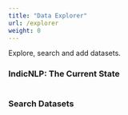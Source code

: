 ```yaml
---
title: "Data Explorer"
url: /explorer
weight: 0
---
```


Explore, search and add datasets.


### IndicNLP: The Current State


<table id="example2" class="ui table table-bordered dt-responsive no-wrap compact">
</table>

### Search Datasets


<link rel="stylesheet" href="https://cdn.datatables.net/1.10.22/css/jquery.dataTables.min.css">
<script src="https://code.jquery.com/jquery-3.5.1.min.js"></script>

<script src="https://cdnjs.cloudflare.com/ajax/libs/PapaParse/5.3.0/papaparse.min.js"></script>
<script src="https://cdn.datatables.net/1.10.22/js/jquery.dataTables.min.js"></script>
<style>
    table.dataTable.no-footer {
        border-bottom: 0 !important;
    }

    tfoot {
        display: table-row-group;
    }
    input[type="text"] {
     width: 100%; 
     box-sizing: border-box;
     -webkit-box-sizing:border-box;
     -moz-box-sizing: border-box;
    }


</style>

<script>

    let dataURL = "https://docs.google.com/spreadsheets/d/e/2PACX-1vQGyB-QInM69IoR2nP6pJ_Uc0tA0fRxb1NvDe1F1GvBd7UT9lYW06-DuTjaKTYzmuHbAEPaQR5nhhCb/pub?gid=0&single=true&output=csv";
    let encodedURL = encodeURIComponent(dataURL)
    let proxyURL = `https://api.allorigins.win/raw?url=${encodedURL}`;

    result = Papa.parse(proxyURL, {
        download: true,
        dynamicTyping: true,
        complete: function(results) {
            let data = process_data(results.data);
            let dataset_names = {};
            for (const type in data.datasets) {
                for (const lang in data.datasets[type]) {
                    for (const name of data.datasets[type][lang]) {
                        if (!(name in dataset_names)) {
                            dataset_names[name] = {};
                        }
                        if (!(type in dataset_names[name])) {
                            dataset_names[name][type] = []
                        }
                        dataset_names[name][type].push(lang);
                    }
                }
            }
            let table = [];
            for (const name in dataset_names) {
                for (const type in dataset_names[name]) {
                    table.push([name, type, dataset_names[name][type].sort().join(", "), `<div id="${name}"></div>`]);
                }
            }
            $('#example').DataTable( {
                data: table,
                columns: [
                    { title: "Dataset Name" },
                    { title: "Dataset Type" },
                    { title: "Language" },
                    { title: "Link"}
                ],
                pageLength: 10,
                "lengthChange": false,
                "ordering": false,
                // dom: 'lrtp',
                initComplete: function () {
                    /*
                    $("#example").append(
                        $('<tfoot/>').append( $("#example thead tr").clone() )
                    );
                    $('tfoot').each(function () {
                        $(this).insertAfter($(this).siblings('thead'));
                    });
                    $('#example tfoot th').each( function () {
                        var title = $(this).text();
                        $(this).html( '<div class="ui input"><input type="text" placeholder="Search '+title+'" /></div>' );
                    });

                    // Apply the search
                    window.dt = this;
                    this.api().columns().every( function () {
                        var that = this;
                        $('input', this.footer()).on('keyup change clear', function () {
                            if ( that.search() !== this.value ) {
                                that.search( this.value ).draw();
                            }
                        });
                    });
                    
                    */
                }
            });
            let table2 = [];
            for (const type in data.datasets) {
                let row = [type];
                for (let lang of data.languages) {
                    if (lang in data.datasets[type]) {
                        row.push(`<i class="green icon check"></span>`);
                    } else {
                        row.push(`<i class="red close icon"></i>`);
                    }
                }
                table2.push(row);
                // table2.push([type, Object.keys(data.datasets[type]).join(", ")]);
            }
            let columns =  [{ title: "Dataset Type" }];
            for (let lang of data.languages) {
                columns.push({title: lang});
            }
            $('#example2').DataTable( {
                data: table2,
                columns: columns,
                "lengthChange": false,
                "ordering": false,
                "info":     false,
                "filter": false,
            });

 
        }
    });

    dataURL = "https://docs.google.com/spreadsheets/d/e/2PACX-1vQGyB-QInM69IoR2nP6pJ_Uc0tA0fRxb1NvDe1F1GvBd7UT9lYW06-DuTjaKTYzmuHbAEPaQR5nhhCb/pub?gid=1367132144&single=true&output=csv";
    encodedURL = encodeURIComponent(dataURL)
    proxyURL = `https://api.allorigins.win/raw?url=${encodedURL}`;

    result = Papa.parse(proxyURL, {
        download: true,
        dynamicTyping: true,
        complete: function(results) {
            for (let i = 1; i < results.data.length; i++) {
                $("#" + results.data[i][0]).html(`<a href="${results.data[i][1]}">link</a>`);
            }
        }
    });

    function process_data(data) {
        let languages = data[0].slice(2, 14);
        languages = languages.map(l => l.trim());

        let dataset_types = data.slice(2).map(row => row[0]);

        let datasets = {};
        for (let i = 2; i < data.length; i++) {
            let row = data[i];
            let type = row[0];
            if (!(type in datasets)) {
                datasets[type] = {};
            }
            for (let j = 2; j < languages.length+2; j++) {
                let lang = languages[j-2]
                if (row[j] !== null) {
                    datasets[type][lang] = row[j].split("\n");
                }
            }
        }
        return {
            languages: languages,
            dataset_types: dataset_types,
            datasets: datasets
        };
    }

</script>

<table id="example" class="ui table table-bordered dt-responsive no-wrap compact">
</table>
